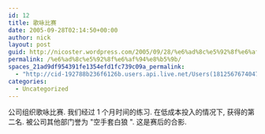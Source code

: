 ```yaml
---
id: 12
title: 歌咏比赛
date: 2005-09-28T02:14:50+00:00
author: nick
layout: post
guid: http://nicoster.wordpress.com/2005/09/28/%e6%ad%8c%e5%92%8f%e6%af%94%e8%b5%9b
permalink: /%e6%ad%8c%e5%92%8f%e6%af%94%e8%b5%9b/
spaces_21ad9df954391fe1354efd1fc739c09a_permalink:
  - "http://cid-192788b236f6126b.users.api.live.net/Users(1812567674047566443)/Blogs('192788B236F6126B!102')/Entries('192788B236F6126B!189')?authkey=FlIl!wdwooA%24"
categories:
  - Uncategorized
---
```

<div id="msgcns!192788B236F6126B!189" class="bvMsg">
<div>公司组织歌咏比赛. 我们经过 1 个月时间的练习. 在低成本投入的情况下, 获得的第二名. 被公司其他部门誉为 "空手套白狼 ". 这是赛后的合影.</div>